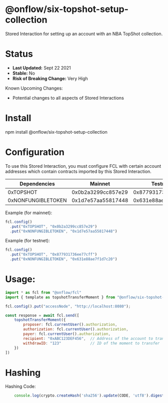 # @onflow/six-topshot-setup-collection

Stored Interaction for setting up an account with an NBA TopShot collection.

# Status

- **Last Updated:** Sept 22 2021
- **Stable:** No
- **Risk of Breaking Change:** Very High

Known Upcoming Changes:

- Potential changes to all aspects of Stored Interactions

# Install

npm install @onflow/six-topshot-setup-collection

# Configuration 

To use this Stored Interaction, you must configure FCL with certain account addresses which contain contracts imported by this Stored Interaction.

| Dependencies          | Mainnet            | Testnet            |
| --------------------- | ------------------ | ------------------ |
| 0xTOPSHOT             | 0x0b2a3299cc857e29 | 0x877931736ee77cff |
| 0xNONFUNGIBLETOKEN    | 0x1d7e57aa55817448 | 0x631e88ae7f1d7c20 |

Example (for mainnet):

```javascript
fcl.config()
  .put("0xTOPSHOT", "0x0b2a3299cc857e29")
  .put("0xNONFUNGIBLETOKEN", "0x1d7e57aa55817448")
```

Example (for testnet):

```javascript
fcl.config()
  .put("0xTOPSHOT", "0x877931736ee77cff")
  .put("0xNONFUNGIBLETOKEN", "0x631e88ae7f1d7c20")
```

# Usage:

```javascript
import * as fcl from "@onflow/fcl"
import { template as topshotTransferMoment } from "@onflow/six-topshot-transfer-moment"

fcl.config().put("accessNode", "http://localhost:8080");

const response = await fcl.send([
    topshotTransferMoment({
        proposer: fcl.currentUser().authorization,
        authorization: fcl.currentUser().authorization,     
        payer: fcl.currentUser().authorization,
        recipient: "0xABC123DEF456",  // Address of the account to transfer the moment to
        withdrawID: "123"             // ID of the moment to transfer
    })
])

```

# Hashing

Hashing Code:
```javascript
    console.log(crypto.createHash('sha256').update(CODE, 'utf8').digest('hex'))
```